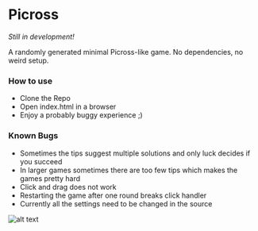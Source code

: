 # Picross 

*Still in development!*

A randomly generated minimal Picross-like game. 
No dependencies, no weird setup.

### How to use

- Clone the Repo
- Open index.html in a browser
- Enjoy a probably buggy experience ;)

### Known Bugs

- Sometimes the tips suggest multiple solutions and only luck decides if you succeed
- In larger games sometimes there are too few tips which makes the games pretty hard
- Click and drag does not work
- Restarting the game after one round breaks click handler
- Currently all the settings need to be changed in the source

![alt text](http://flawlesslogic.net/images/pepper_picross.png)
